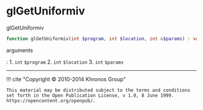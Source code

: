 # glGetUniformiv
glGetUniformiv

```php
function glGetUniformiv(int $program, int $location, int &$params) : void
```

arguments

:    1. `int` `$program` 
    2. `int` `$location` 
    3. `int` `$params` 

---
     

!!! cite "Copyright © 2010-2014 Khronos Group"

    This material may be distributed subject to the terms and conditions set forth in the Open Publication License, v 1.0, 8 June 1999. https://opencontent.org/openpub/.